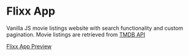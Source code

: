 # Flixx App
Vanilla JS movie listings website with search functionality and custom pagination. Movie listings are retrieved from [TMDB API](https://developer.themoviedb.org/reference/intro/getting-started)

[Flixx App Preview](https://nflixx-app.netlify.app/)

